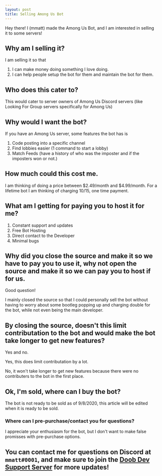 ```yaml
---
layout: post
title: Selling Among Us Bot
---
```

Hey there! I (mmatt) made the Among Us Bot, and I am interested in selling it to some servers!

## Why am I selling it?
I am selling it so that

1. I can make money doing something I love doing.
2. I can help people setup the bot for them and maintain the bot for them.

## Who does this cater to?
This would cater to server owners of Among Us Discord servers (like Looking For Group servers specifically for Among Us)

## Why would I want the bot?
If you have an Among Us server, some features the bot has is

1. Code posting into a specific channel
2. Find lobbies easier (1 command to start a lobby)
3. Match Feeds (have a history of who was the imposter and if the imposters won or not.)

## How much could this cost me.
I am thinking of doing a price between $2.49/month and $4.99/month. For a lifetime bot I am thinking of charging $10/$15, one time payment.

## What am I getting for paying you to host it for me?
1. Constant support and updates
2. Free Bot Hosting
3. Direct contact to the Developer
4. Minimal bugs

## Why did you close the source and make it so we have to pay you to use it, why not open the source and make it so we can pay you to host if for us.
Good question!

I mainly closed the source so that I could personally sell the bot without having to worry about some bootleg popping up and charging double for the bot, while not even being the main developer.

## By closing the source, doesn't this limit contributation to the bot and would make the bot take longer to get new features?
Yes and no.

Yes, this does limit contributation by a lot.

No, it won't take longer to get new features because there were no contributers to the bot in the first place.

## Ok, I'm sold, where can I buy the bot?
The bot is not ready to be sold as of 9/8/2020, this article will be edited when it is ready to be sold.

### Where can I pre-purchase/contact you for questions?
I appreciate your enthusiasm for the bot, but I don't want to make false promisses with pre-purchase options.

## You can contact me for questions on Discord at `mmatt#0001`, and make sure to join the [Doob Dev Support Server](https://discord.gg/ryTYWjD) for more updates!